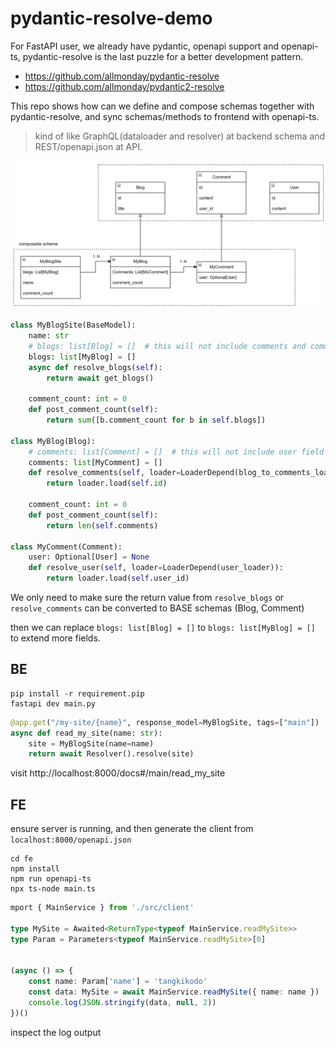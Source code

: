 # pydantic-resolve-demo

For FastAPI user, we already have pydantic, openapi support and openapi-ts, pydantic-resolve is the last puzzle for a better development pattern.

- https://github.com/allmonday/pydantic-resolve
- https://github.com/allmonday/pydantic2-resolve

This repo shows how can we define and compose schemas together with pydantic-resolve, and sync schemas/methods to frontend with openapi-ts.

> kind of like GraphQL(dataloader and resolver) at backend schema and REST/openapi.json at API.


![](./demo.png)

```python
class MyBlogSite(BaseModel):
    name: str
    # blogs: list[Blog] = []  # this will not include comments and comment_count
    blogs: list[MyBlog] = []
    async def resolve_blogs(self):
        return await get_blogs()

    comment_count: int = 0
    def post_comment_count(self):
        return sum([b.comment_count for b in self.blogs])
        
class MyBlog(Blog):
    # comments: list[Comment] = []  # this will not include user field
    comments: list[MyComment] = []
    def resolve_comments(self, loader=LoaderDepend(blog_to_comments_loader)):
        return loader.load(self.id)

    comment_count: int = 0
    def post_comment_count(self):
        return len(self.comments)

class MyComment(Comment):
    user: Optional[User] = None
    def resolve_user(self, loader=LoaderDepend(user_loader)):
        return loader.load(self.user_id)

```

We only need to make sure the return value from `resolve_blogs` or `resolve_comments` can be converted to BASE schemas (Blog, Comment)

then we can replace `blogs: list[Blog] = []` to `blogs: list[MyBlog] = []` to extend more fields.

## BE

```shell
pip install -r requirement.pip
fastapi dev main.py
```

```python
@app.get("/my-site/{name}", response_model=MyBlogSite, tags=["main"])
async def read_my_site(name: str):
    site = MyBlogSite(name=name)
    return await Resolver().resolve(site)
```

visit http://localhost:8000/docs#/main/read_my_site


## FE

ensure server is running, and then generate the client from `localhost:8000/openapi.json`
```shell
cd fe
npm install
npm run openapi-ts
npx ts-node main.ts
```

```ts
mport { MainService } from './src/client'

type MySite = Awaited<ReturnType<typeof MainService.readMySite>>
type Param = Parameters<typeof MainService.readMySite>[0]


(async () => {
    const name: Param['name'] = 'tangkikodo'
    const data: MySite = await MainService.readMySite({ name: name })
    console.log(JSON.stringify(data, null, 2))
})()
```

inspect the log output
